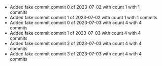 - Added fake commit commit 0 of 2023-07-02 with count 1 with 1 commits
- Added fake commit commit 1 of 2023-07-02 with count 1 with 1 commits
- Added fake commit commit 0 of 2023-07-03 with count 4 with 4 commits
- Added fake commit commit 1 of 2023-07-03 with count 4 with 4 commits
- Added fake commit commit 2 of 2023-07-03 with count 4 with 4 commits
- Added fake commit commit 3 of 2023-07-03 with count 4 with 4 commits
